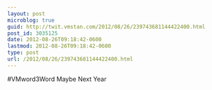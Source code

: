 ```yaml
---
layout: post
microblog: true
guid: http://twit.vmstan.com/2012/08/26/239743681144422400.html
post_id: 3035125
date: 2012-08-26T09:18:42-0600
lastmod: 2012-08-26T09:18:42-0600
type: post
url: /2012/08/26/239743681144422400.html
---
```

#VMword3Word Maybe Next Year
